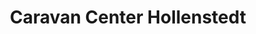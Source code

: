 ---
title: "Caravan Center Hollenstedt"
url: /hollenstedt/caravan-center-hollenstedt/
shop: Autohaus
---